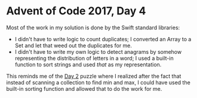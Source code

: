 # Advent of Code 2017, Day 4

Most of the work in my solution is done by the Swift standard libraries:

- I didn't have to write logic to count duplicates; I converted an Array to a Set and let that weed out the duplicates for me.
- I didn't have to write my own logic to detect anagrams by somehow representing the distribution of letters in a word; I used a built-in function to sort strings and used *that* as my representation.

This reminds me of the [Day 2](/Day%2002%20-%20Corruption%20Checksum/README.md) puzzle where I realized after the fact that instead of scanning a collection to find min and max, I could have used the built-in sorting function and allowed that to do the work for me.

